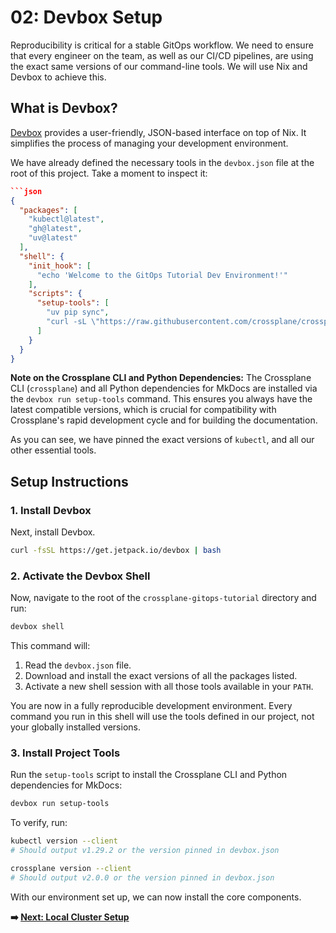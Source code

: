 # 02: Devbox Setup

Reproducibility is critical for a stable GitOps workflow. We need to ensure that every engineer on the team, as well as our CI/CD pipelines, are using the exact same versions of our command-line tools. We will use Nix and Devbox to achieve this.

## What is Devbox?

[Devbox](https://www.jetpack.io/devbox/) provides a user-friendly, JSON-based interface on top of Nix. It simplifies the process of managing your development environment.

We have already defined the necessary tools in the `devbox.json` file at the root of this project. Take a moment to inspect it:

```json
```json
{
  "packages": [
    "kubectl@latest",
    "gh@latest",
    "uv@latest"
  ],
  "shell": {
    "init_hook": [
      "echo 'Welcome to the GitOps Tutorial Dev Environment!'"
    ],
    "scripts": {
      "setup-tools": [
        "uv pip sync",
        "curl -sL \"https://raw.githubusercontent.com/crossplane/crossplane/main/install.sh\" | sh"
      ]
    }
  }
}
```

**Note on the Crossplane CLI and Python Dependencies:** The Crossplane CLI (`crossplane`) and all Python dependencies for MkDocs are installed via the `devbox run setup-tools` command. This ensures you always have the latest compatible versions, which is crucial for compatibility with Crossplane's rapid development cycle and for building the documentation.

As you can see, we have pinned the exact versions of `kubectl`, and all our other essential tools.

## Setup Instructions

### 1. Install Devbox

Next, install Devbox.

```bash
curl -fsSL https://get.jetpack.io/devbox | bash
```

### 2. Activate the Devbox Shell

Now, navigate to the root of the `crossplane-gitops-tutorial` directory and run:

```bash
devbox shell
```

This command will:

1.  Read the `devbox.json` file.
2.  Download and install the exact versions of all the packages listed.
3.  Activate a new shell session with all those tools available in your `PATH`.

You are now in a fully reproducible development environment. Every command you run in this shell will use the tools defined in our project, not your globally installed versions.

### 3. Install Project Tools

Run the `setup-tools` script to install the Crossplane CLI and Python dependencies for MkDocs:

```bash
devbox run setup-tools
```

To verify, run:

```bash
kubectl version --client
# Should output v1.29.2 or the version pinned in devbox.json

crossplane version --client
# Should output v2.0.0 or the version pinned in devbox.json
```

With our environment set up, we can now install the core components.

**➡️ [Next: Local Cluster Setup](./03-local-cluster-setup.md)**
